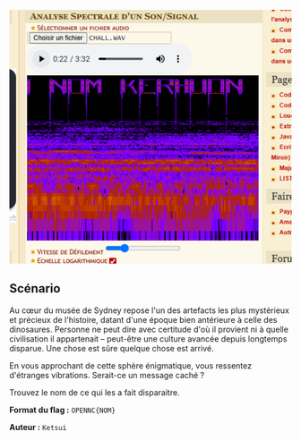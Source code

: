 
![alt text](image.png)

## Scénario

Au cœur du musée de Sydney repose l'un des artefacts les plus mystérieux et précieux de l'histoire, datant d'une époque bien antérieure à celle des dinosaures. Personne ne peut dire avec certitude d'où il provient ni à quelle civilisation il appartenait – peut-être une culture avancée depuis longtemps disparue. Une chose est sûre quelque chose est arrivé.

En vous approchant de cette sphère énigmatique, vous ressentez d'étranges vibrations. Serait-ce un message caché ?

Trouvez le nom de ce qui les a fait disparaitre.



**Format du flag :** ``OPENNC{NOM}``

**Auteur :** ``Ketsui``




